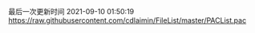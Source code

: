 最后一次更新时间 2021-09-10 01:50:19
https://raw.githubusercontent.com/cdlaimin/FileList/master/PACList.pac

